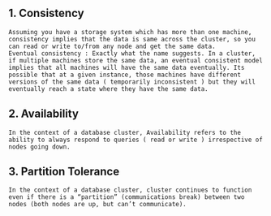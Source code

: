 ## 1. Consistency
    Assuming you have a storage system which has more than one machine, consistency implies that the data is same across the cluster, so you can read or write to/from any node and get the same data.
    Eventual consistency : Exactly what the name suggests. In a cluster, if multiple machines store the same data, an eventual consistent model implies that all machines will have the same data eventually. Its possible that at a given instance, those machines have different versions of the same data ( temporarily inconsistent ) but they will eventually reach a state where they have the same data.
## 2. Availability
    In the context of a database cluster, Availability refers to the ability to always respond to queries ( read or write ) irrespective of nodes going down.
## 3. Partition Tolerance
    In the context of a database cluster, cluster continues to function even if there is a “partition” (communications break) between two nodes (both nodes are up, but can’t communicate).
